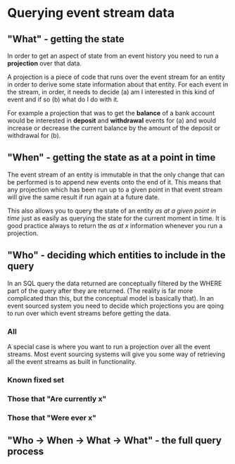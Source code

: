# Querying event stream data

## "What" - getting the state

In order to get an aspect of state from an event history you need to run a **projection** over that data.  

A projection is a piece of code that runs over the event stream for an entity in order to derive some state information about that entity.
For each event in the stream, in order, it needs to decide (a) am I interested in this kind of event and if so (b) what do I do with it.

For example a projection that was to get the **balance** of a bank account would be interested in **deposit** and **withdrawal** events for (a) and would increase or decrease the current balance by the amount of the deposit or withdrawal for (b).


## "When" - getting the state as at a point in time

The event stream of an entity is immutable in that the only change that can be performed is to append new events onto the end of it.  This means that any projection which has been run up to a given point in that event stream will give the same result if run again at a future date.

This also allows you to query the state of an entity _as at a given point in time_ just as easily as querying the state for the current moment in time.  It is good practice always to return the _as at x_ information whenever you run a projection.

## "Who" - deciding which entities to include in the query

In an SQL query the data returned are conceptually filtered by the WHERE part of the query after they are returned.  (The reality is far more complicated than this, but the conceptual model is basically that).
In an event sourced system you need to decide which projections you are qoing to run over which event streams before getting the data.

### All

A special case is where you want to run a projection over all the event streams.  Most event sourcing systems will give you some way of retrieving all the event streams as built in functionality.

### Known fixed set

### Those that "Are currently x"

### Those that "Were ever x"

## "Who -> When -> What -> What" - the full query process
